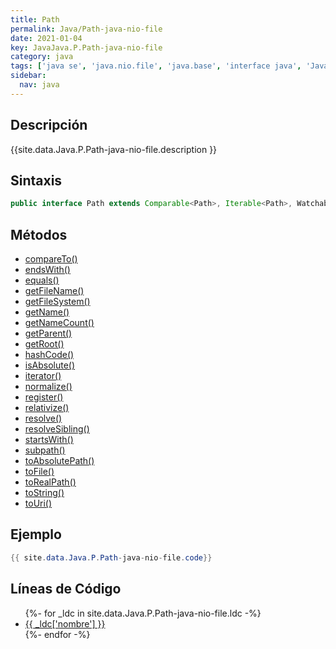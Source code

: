 ```yaml
---
title: Path
permalink: Java/Path-java-nio-file
date: 2021-01-04
key: JavaJava.P.Path-java-nio-file
category: java
tags: ['java se', 'java.nio.file', 'java.base', 'interface java', 'Java 1.7']
sidebar: 
  nav: java
---
```


## Descripción
{{site.data.Java.P.Path-java-nio-file.description }}

## Sintaxis
~~~java
public interface Path extends Comparable<Path>, Iterable<Path>, Watchable
~~~

## Métodos
* [compareTo()](/Java/Path-java-nio-file/compareTo)
* [endsWith()](/Java/Path-java-nio-file/endsWith)
* [equals()](/Java/Path-java-nio-file/equals)
* [getFileName()](/Java/Path-java-nio-file/getFileName)
* [getFileSystem()](/Java/Path-java-nio-file/getFileSystem)
* [getName()](/Java/Path-java-nio-file/getName)
* [getNameCount()](/Java/Path-java-nio-file/getNameCount)
* [getParent()](/Java/Path-java-nio-file/getParent)
* [getRoot()](/Java/Path-java-nio-file/getRoot)
* [hashCode()](/Java/Path-java-nio-file/hashCode)
* [isAbsolute()](/Java/Path-java-nio-file/isAbsolute)
* [iterator()](/Java/Path-java-nio-file/iterator)
* [normalize()](/Java/Path-java-nio-file/normalize)
* [register()](/Java/Path-java-nio-file/register)
* [relativize()](/Java/Path-java-nio-file/relativize)
* [resolve()](/Java/Path-java-nio-file/resolve)
* [resolveSibling()](/Java/Path-java-nio-file/resolveSibling)
* [startsWith()](/Java/Path-java-nio-file/startsWith)
* [subpath()](/Java/Path-java-nio-file/subpath)
* [toAbsolutePath()](/Java/Path-java-nio-file/toAbsolutePath)
* [toFile()](/Java/Path-java-nio-file/toFile)
* [toRealPath()](/Java/Path-java-nio-file/toRealPath)
* [toString()](/Java/Path-java-nio-file/toString)
* [toUri()](/Java/Path-java-nio-file/toUri)

## Ejemplo
~~~java
{{ site.data.Java.P.Path-java-nio-file.code}}
~~~

## Líneas de Código
<ul>
{%- for _ldc in site.data.Java.P.Path-java-nio-file.ldc -%}
   <li>
       <a href="{{_ldc['url'] }}">{{ _ldc['nombre'] }}</a>
   </li>
{%- endfor -%}
</ul>
